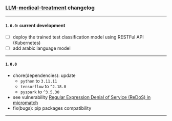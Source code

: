 ### [LLM-medical-treatment](https://github.com/ChahidAbderrazak/LLM-medical-treatment") changelog

---
#### `1.0.0`: current development
- [ ] deploy the trained test classification model using RESTFul API (Kubernetes)
- [ ] add arabic language model 

---

#### `1.0.0`
- chore(dependencies): update
  - `python` to `3.11.11`
  - `tensorflow` to `^2.18.0`
  - `pyspark` to `^3.5.30`
- see vulnerability [Regular Expression Denial of Service (ReDoS) in micromatch](https://github.com/advisories/GHSA-952p-6rrq-rcjv)
- fix(bugs): pip packages compatibility


---
